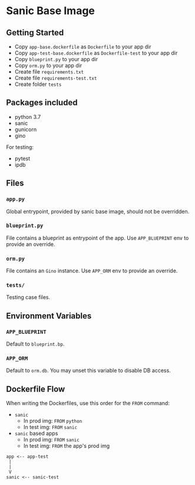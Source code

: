 # Sanic Base Image

## Getting Started
- Copy `app-base.dockerfile` as `Dockerfile` to your app dir
- Copy `app-test-base.dockerfile` as `Dockerfile-test` to your app dir
- Copy `blueprint.py` to your app dir
- Copy `orm.py` to your app dir
- Create file `requirements.txt`
- Create file `requirements-test.txt`
- Create folder `tests`

## Packages included

- python 3.7
- sanic
- gunicorn
- gino

For testing:

- pytest
- ipdb

## Files

### `app.py`
Global entrypoint, provided by sanic base image, should not be overridden.

### `blueprint.py`

File contains a blueprint as entrypoint of the app. Use `APP_BLUEPRINT` env to provide an override.

### `orm.py`
File contains an `Gino` instance. Use `APP_ORM` env to provide an override.


### `tests/`
Testing case files.

## Environment Variables

### `APP_BLUEPRINT`
Default to `blueprint.bp`.

### `APP_ORM`
Default to `orm.db`.
You may unset this variable to disable DB access.

## Dockerfile Flow
When writing the Dockerfiles, use this order for the `FROM` command:

- `sanic`
  - In prod img: `FROM` `python`
  - In test img: `FROM` `sanic`
- `sanic` based apps
  - In prod img: `FROM` `sanic`
  - In test img: `FROM` the app's prod img

```
app <-- app-test
 |
 |
 V
sanic <-- sanic-test
```